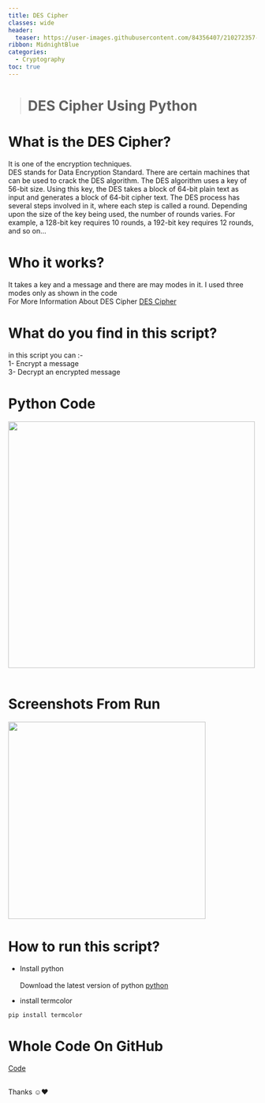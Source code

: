 ```yaml
---
title: DES Cipher
classes: wide
header:
  teaser: https://user-images.githubusercontent.com/84356407/210272357-231dd9a6-65ba-43ba-a762-8630fc26fd82.jpg
ribbon: MidnightBlue
categories:
  - Cryptography
toc: true
---
```


> # DES Cipher Using Python

# What is the DES Cipher?

It is one of the encryption techniques.<br>
DES stands for Data Encryption Standard. There are certain machines that can be used to crack the DES algorithm. The DES algorithm uses a key of 56-bit size. Using this key, the DES takes a block of 64-bit plain text as input and generates a block of 64-bit cipher text.
The DES process has several steps involved in it, where each step is called a round. Depending upon the size of the key being used, the number of rounds varies. For example, a 128-bit key requires 10 rounds, a 192-bit key requires 12 rounds, and so on...<br>

# Who it works?
It takes a key and a message and there are may modes in it. I used three modes only as shown in the code<br>
For More Information About DES Cipher [DES Cipher](https://www.geeksforgeeks.org/data-encryption-standard-des-set-1/)

# What do you find in this script?
in this script you can :- <br>
1- Encrypt a message <br>
3- Decrypt an encrypted message<br> 

# Python Code
<img src="https://user-images.githubusercontent.com/84356407/210272316-5ac092c7-c98f-4eaf-8744-10d8996447cf.png" width="500"><br><br>

# Screenshots  From Run 
<img src="https://user-images.githubusercontent.com/84356407/210272294-cfb24dbc-6d5d-49e7-8e88-3d6761a1611e.png" width="400"><br>


# How to run this script?
- Install python<br><br>
Download the latest version of python [python](https://www.python.org/downloads/)<br>

- install termcolor
```
pip install termcolor
```

# Whole Code On GitHub 
[Code](https://github.com/HusseinAdel7/DES_Cipher)<br><br>

Thanks ☺♥
